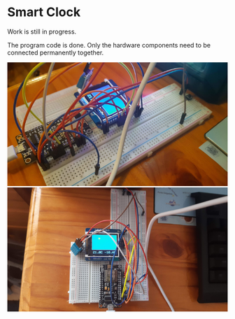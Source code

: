 # Smart Clock

Work is still in progress.

The program code is done. Only the hardware components need to be connected permanently together.

![Image 1](1.jpg)
![Image 2](2.jpg)

